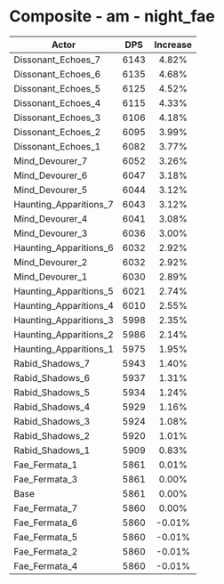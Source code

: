 # Composite - am - night_fae
| Actor | DPS | Increase |
|---|:---:|:---:|
|Dissonant_Echoes_7|6143|4.82%|
|Dissonant_Echoes_6|6135|4.68%|
|Dissonant_Echoes_5|6125|4.52%|
|Dissonant_Echoes_4|6115|4.33%|
|Dissonant_Echoes_3|6106|4.18%|
|Dissonant_Echoes_2|6095|3.99%|
|Dissonant_Echoes_1|6082|3.77%|
|Mind_Devourer_7|6052|3.26%|
|Mind_Devourer_6|6047|3.18%|
|Mind_Devourer_5|6044|3.12%|
|Haunting_Apparitions_7|6043|3.12%|
|Mind_Devourer_4|6041|3.08%|
|Mind_Devourer_3|6036|3.00%|
|Haunting_Apparitions_6|6032|2.92%|
|Mind_Devourer_2|6032|2.92%|
|Mind_Devourer_1|6030|2.89%|
|Haunting_Apparitions_5|6021|2.74%|
|Haunting_Apparitions_4|6010|2.55%|
|Haunting_Apparitions_3|5998|2.35%|
|Haunting_Apparitions_2|5986|2.14%|
|Haunting_Apparitions_1|5975|1.95%|
|Rabid_Shadows_7|5943|1.40%|
|Rabid_Shadows_6|5937|1.31%|
|Rabid_Shadows_5|5934|1.24%|
|Rabid_Shadows_4|5929|1.16%|
|Rabid_Shadows_3|5924|1.08%|
|Rabid_Shadows_2|5920|1.01%|
|Rabid_Shadows_1|5909|0.83%|
|Fae_Fermata_1|5861|0.01%|
|Fae_Fermata_3|5861|0.00%|
|Base|5861|0.00%|
|Fae_Fermata_7|5860|0.00%|
|Fae_Fermata_6|5860|-0.01%|
|Fae_Fermata_5|5860|-0.01%|
|Fae_Fermata_2|5860|-0.01%|
|Fae_Fermata_4|5860|-0.01%|
